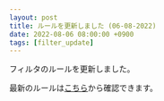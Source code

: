 ```yaml
---
layout: post
title: ルールを更新しました (06-08-2022)
date: 2022-08-06 08:00:00 +0900
tags: [filter_update]
---
```


フィルタのルールを更新しました。

最新のルールは[こちら](https://github.com/kittytail/BlockerRules)から確認できます。
